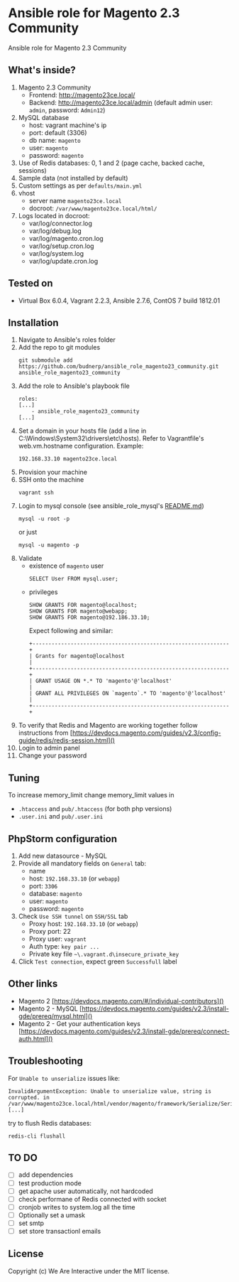 # Ansible role for Magento 2.3 Community
Ansible role for Magento 2.3 Community

## What's inside?
1. Magento 2.3 Community
    - Frontend: http://magento23ce.local/
    - Backend: http://magento23ce.local/admin (default admin user: `admin`, password: `Admin12`)
2. MySQL database
    - host: vagrant machine's ip
    - port: default (3306)
    - db name: `magento`
    - user: `magento`
    - password: `magento`
3. Use of Redis databases: 0, 1 and 2 (page cache, backed cache, sessions)
4. Sample data (not installed by default)
5. Custom settings as per `defaults/main.yml`
6. vhost
    - server name `magento23ce.local`
    - docroot: `/var/www/magento23ce.local/html/`
5. Logs located in docroot:
    - var/log/connector.log
    - var/log/debug.log
    - var/log/magento.cron.log
    - var/log/setup.cron.log
    - var/log/system.log
    - var/log/update.cron.log
   
## Tested on
- Virtual Box 6.0.4, Vagrant 2.2.3, Ansible 2.7.6, ContOS 7 build 1812.01

## Installation
1. Navigate to Ansible's roles folder
2. Add the repo to git modules
    ```
    git submodule add https://github.com/budnerp/ansible_role_magento23_community.git ansible_role_magento23_community
    ```
3. Add the role to Ansible's playbook file
    ```    
    roles:
    [...]
        - ansible_role_magento23_community
    [...]
    ```
4. Set a domain in your hosts file (add a line in C:\Windows\System32\drivers\etc\hosts). Refer to Vagrantfile's web.vm.hostname configuration. Example:
    ```
    192.168.33.10 magento23ce.local
    ```
5. Provision your machine
6. SSH onto the machine
    ```
    vagrant ssh
    ```
7. Login to mysql console (see ansible_role_mysql's [README.md](https://github.com/budnerp/ansible_role_mysql/blob/master/README.md))
    ```
    mysql -u root -p
    ```
    or just
    ```
    mysql -u magento -p 
    ```
8. Validate
    - existence of `magento` user
        ```
        SELECT User FROM mysql.user;
        ```
    - privileges
        ```
        SHOW GRANTS FOR magento@localhost;
        SHOW GRANTS FOR magento@webapp;
        SHOW GRANTS FOR magento@192.186.33.10;
        ```
        Expect following and similar:
        ```
        +--------------------------------------------------------------+
        | Grants for magento@localhost                                 |
        +--------------------------------------------------------------+
        | GRANT USAGE ON *.* TO 'magento'@'localhost'                  |
        | GRANT ALL PRIVILEGES ON `magento`.* TO 'magento'@'localhost' |
        +--------------------------------------------------------------+
        ```
9. To verify that Redis and Magento are working together follow instructions from 
[https://devdocs.magento.com/guides/v2.3/config-guide/redis/redis-session.html]()
10. Login to admin panel
11. Change your password 

## Tuning
To increase memory_limit change memory_limit values in 
- `.htaccess` and `pub/.htaccess` (for both php versions)
- `.user.ini` and `pub/.user.ini` 

## PhpStorm configuration
1. Add new datasource - MySQL
2. Provide all mandatory fields on `General` tab:
    - name
    - host: `192.168.33.10` (or `webapp`)
    - port: `3306`
    - database: `magento`
    - user: `magento`
    - password: `magento`
3. Check `Use SSH tunnel` on `SSH/SSL` tab
    - Proxy host: `192.168.33.10` (or `webapp`)
    - Proxy port: 22
    - Proxy user: `vagrant`
    - Auth type: `key pair ...`
    - Private key file `~\.vagrant.d\insecure_private_key`
4. Click `Test connection`, expect green `Successfull` label
   
## Other links
- Magento 2 [https://devdocs.magento.com/#/individual-contributors]()
- Magento 2 - MySQL [https://devdocs.magento.com/guides/v2.3/install-gde/prereq/mysql.html]()
- Magento 2 - Get your authentication keys [https://devdocs.magento.com/guides/v2.3/install-gde/prereq/connect-auth.html]()

## Troubleshooting
For `Unable to unserialize` issues like:
```
InvalidArgumentException: Unable to unserialize value, string is corrupted. in /var/www/magento23ce.local/html/vendor/magento/framework/Serialize/Serializer/Serialize.php:38 [...]
```
try to flush Redis databases:
```
redis-cli flushall
```

## TO DO
-[ ] add dependencies 
-[ ] test production mode
-[ ] get apache user automatically, not hardcoded
-[ ] check performane of Redis connected with socket 
-[ ] cronjob writes to system.log all the time 
-[ ] Optionally set a umask
-[ ] set smtp
-[ ] set store transactionl emails

## License
Copyright (c) We Are Interactive under the MIT license.